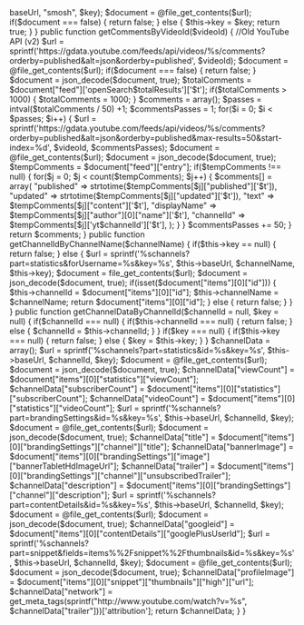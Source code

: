 <?

class YouTubeAPI {

    private $baseUrl = 'https://www.googleapis.com/youtube/v3/';
    private $key = null;
    private $channelId = null;
    private $channelName = null;

    public function setApiKey($key) {
        $url = sprintf('%schannels?part=statistics&forUsername=%s&key=%s', $this->baseUrl, "smosh", $key);
        $document = @file_get_contents($url);
        if($document === false) {
            return false;
        } else {
            $this->key = $key;
            return true;
        }
    }

    public function getCommentsByVideoId($videoId) {
        //Old YouTube API (v2)
        $url = sprintf('https://gdata.youtube.com/feeds/api/videos/%s/comments?orderby=published&alt=json&orderby=published', $videoId);
        $document = @file_get_contents($url);
        if($document === false) {
            return false;
        }
        $document = json_decode($document, true);
        $totalComments = $document["feed"]['openSearch$totalResults']['$t'];
        if($totalComments > 1000) {
            $totalComments = 1000;
        }
        $comments = array();
        $passes = intval($totalComments / 50) +1;
        $commentsPasses = 1;
        for($i = 0; $i < $passes; $i++) {
            $url = sprintf('https://gdata.youtube.com/feeds/api/videos/%s/comments?orderby=published&alt=json&orderby=published&max-results=50&start-index=%d', $videoId, $commentsPasses);
            $document = @file_get_contents($url);
            $document = json_decode($document, true);
            $tempComments = $document["feed"]["entry"];
            if($tempComments !== null) {
                for($j = 0; $j < count($tempComments); $j++) {
                    $comments[] = array(
                        "published"    =>    strtotime($tempComments[$j]["published"]['$t']),
                        "updated"      =>    strtotime($tempComments[$j]["updated"]['$t']),
                        "text"         =>    $tempComments[$j]["content"]['$t'],
                        "displayName"  =>    $tempComments[$j]["author"][0]["name"]['$t'],
                        "channelId"    =>    $tempComments[$j]['yt$channelId']['$t'],
                    );
                }
            }
            $commentsPasses += 50;
        }
        return $comments;
    }

    public function getChannelIdByChannelName($channelName) {
        if($this->key == null) {
            return false;
        } else {
            $url = sprintf('%schannels?part=statistics&forUsername=%s&key=%s', $this->baseUrl, $channelName, $this->key);
            $document = file_get_contents($url);
            $document = json_decode($document, true);

            if(isset($document["items"][0]["id"])) {
                $this->channelId = $document["items"][0]["id"];
                $this->channelName = $channelName;
                return $document["items"][0]["id"];
            } else {
                return false;
            }
        }
    }
    public function getChannelDataByChannelId($channelId = null, $key = null) {
        if($channelId === null) {
            if($this->channelId === null) {
                return false;
            } else {
                $channelId = $this->channelId;
            }
        }
        if($key === null) {
            if($this->key === null) {
                return false;
            } else {
                $key = $this->key;
            }
        }
        
        $channelData = array();
        
        $url = sprintf('%schannels?part=statistics&id=%s&key=%s', $this->baseUrl, $channelId, $key);
        
        $document = @file_get_contents($url);
        $document = json_decode($document, true);
        $channelData["viewCount"] =       $document["items"][0]["statistics"]["viewCount"];
        $channelData["subscriberCount"] = $document["items"][0]["statistics"]["subscriberCount"];
        $channelData["videoCount"] =      $document["items"][0]["statistics"]["videoCount"];
        
        $url = sprintf('%schannels?part=brandingSettings&id=%s&key=%s', $this->baseUrl, $channelId, $key);
        $document = @file_get_contents($url);
        $document = json_decode($document, true);
        $channelData["title"] =           $document["items"][0]["brandingSettings"]["channel"]["title"];
        $channelData["bannerImage"] =     $document["items"][0]["brandingSettings"]["image"]["bannerTabletHdImageUrl"];
        $channelData["trailer"] =         $document["items"][0]["brandingSettings"]["channel"]["unsubscribedTrailer"];
        $channelData["description"] =     $document["items"][0]["brandingSettings"]["channel"]["description"];
        
        $url = sprintf('%schannels?part=contentDetails&id=%s&key=%s', $this->baseUrl, $channelId, $key);
        $document = @file_get_contents($url);
        $document = json_decode($document, true);
        $channelData["googleid"] =        $document["items"][0]["contentDetails"]["googlePlusUserId"];
        
        $url = sprintf('%schannels?part=snippet&fields=items%%2Fsnippet%%2Fthumbnails&id=%s&key=%s', $this->baseUrl, $channelId, $key);
        $document = @file_get_contents($url);
        $document = json_decode($document, true);
        $channelData["profileImage"] =    $document["items"][0]["snippet"]["thumbnails"]["high"]["url"];

        $channelData["network"] =         get_meta_tags(sprintf("http://www.youtube.com/watch?v=%s", $channelData["trailer"]))['attribution'];
        return $channelData;
    }
}
